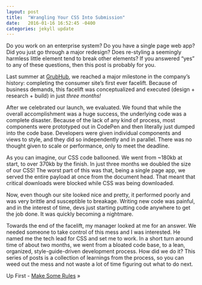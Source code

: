 ```yaml
---
layout: post
title:  "Wrangling Your CSS Into Submission"
date:   2016-01-16 16:52:45 -0400
categories: jekyll update
---
```

Do you work on an enterprise system? Do you have a single page web app? Did you just go through a major redesign? Does re-styling a seemingly harmless little element tend to break other elements? If you answered “yes” to any of these questions, then this post is probably for you.

Last summer at [GrubHub](http://about.grubhub.com/about-us/overview/default.aspx), we reached a major milestone in the company’s history: completing the consumer site’s first ever facelift. Because of business demands, this facelift was conceptualized and executed (design + research + build) in just *three months!*

After we celebrated our launch, we evaluated. We found that while the overall accomplishment was a huge success, the underlying code was a complete disaster. Because of the lack of any kind of process, most components were prototyped out in CodePen and then literally just dumped into the code base. Developers were given individual components and views to style, and they did so independently and in parallel. There was no thought given to scale or performance, only to meet the deadline.

As you can imagine, our CSS code ballooned. We went from ~180kb at start, to over 370kb by the finish. In just three months we doubled the size of our CSS! The worst part of this was that, being a single page app, we served the entire payload at once from the document head. That meant that critical downloads were blocked while CSS was being downloaded.

Now, even though our site looked nice and pretty, it performed poorly and was very brittle and susceptible to breakage. Writing new code was painful, and in the interest of time, devs just starting putting code anywhere to get the job done. It was quickly becoming a nightmare.

Towards the end of the facelift, my manager looked at me for an answer. We needed someone to take control of this mess and I was interested. He named me the tech lead for CSS and set me to work. In a short turn around time of about two months, we went from a bloated code base, to a lean, organized, style-guide-driven development process. How did we do it? This series of posts is a collection of learnings from the process, so you can weed out the mess and not waste a lot of time figuring out what to do next.

Up First - [Make Some Rules](http://www.snailbites.com/blog/making-your-code-standard/) »
